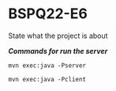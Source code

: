 # BSPQ22-E6

State what the project is about

***Commands for run the server***

`mvn exec:java -Pserver`

`mvn exec:java -Pclient`






